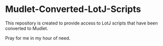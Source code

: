 # Mudlet-Converted-LotJ-Scripts
 
This repository is created to provide access to LotJ scripts that have been converted to Mudlet.

Pray for me in my hour of need.